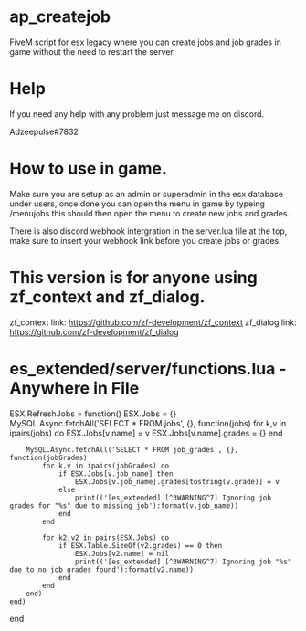 # ap_createjob
 FiveM script for esx legacy where you can create jobs and job grades in game without the need to restart the server.

# Help

If you need any help with any problem just message me on discord.

Adzeepulse#7832

# How to use in game.

Make sure you are setup as an admin or superadmin in the esx database under users, once done you can open the menu in game by typeing /menujobs this should then open the menu to create new jobs and grades.

There is also discord webhook intergration in the server.lua file at the top, make sure to insert your webhook link before you create jobs or grades.


# This version is for anyone using zf_context and zf_dialog.

zf_context link: https://github.com/zf-development/zf_context
zf_dialog link: https://github.com/zf-development/zf_dialog

# es_extended/server/functions.lua - Anywhere in File

 ESX.RefreshJobs = function()
    ESX.Jobs = {}
    MySQL.Async.fetchAll('SELECT * FROM jobs', {}, function(jobs)
        for k,v in ipairs(jobs) do
            ESX.Jobs[v.name] = v
            ESX.Jobs[v.name].grades = {}
        end
        
        MySQL.Async.fetchAll('SELECT * FROM job_grades', {}, function(jobGrades)
            for k,v in ipairs(jobGrades) do
                if ESX.Jobs[v.job_name] then
                    ESX.Jobs[v.job_name].grades[tostring(v.grade)] = v
                else
                    print(('[es_extended] [^3WARNING^7] Ignoring job grades for "%s" due to missing job'):format(v.job_name))
                end
            end
            
            for k2,v2 in pairs(ESX.Jobs) do
                if ESX.Table.SizeOf(v2.grades) == 0 then
                    ESX.Jobs[v2.name] = nil
                    print(('[es_extended] [^3WARNING^7] Ignoring job "%s" due to no job grades found'):format(v2.name))
                end
            end
        end)
    end) 
 end
